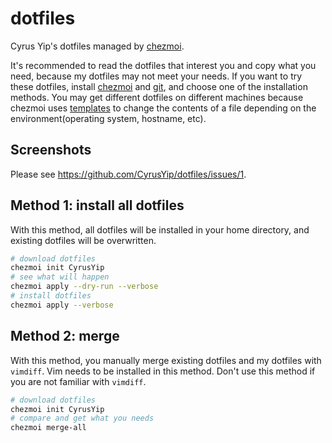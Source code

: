 # dotfiles

Cyrus Yip's dotfiles managed by [chezmoi](https://github.com/twpayne/chezmoi).

It's recommended to read the dotfiles that interest you and copy what you need, because my dotfiles may not meet your needs. If you want to try these dotfiles, install [chezmoi](https://www.chezmoi.io/install/) and [git](https://git-scm.com/downloads), and choose one of the installation methods. You may get different dotfiles on different machines because chezmoi uses [templates](https://www.chezmoi.io/user-guide/templating/) to change the contents of a file depending on the environment(operating system, hostname, etc).

## Screenshots

Please see <https://github.com/CyrusYip/dotfiles/issues/1>.

## Method 1: install all dotfiles

With this method, all dotfiles will be installed in your home directory, and existing dotfiles will be overwritten.

```bash
# download dotfiles
chezmoi init CyrusYip
# see what will happen
chezmoi apply --dry-run --verbose
# install dotfiles
chezmoi apply --verbose
```

## Method 2: merge

With this method, you manually merge existing dotfiles and my dotfiles with `vimdiff`. Vim needs to be installed in this method. Don't use this method if you are not familiar with `vimdiff`.

```bash
# download dotfiles
chezmoi init CyrusYip
# compare and get what you needs
chezmoi merge-all
```
